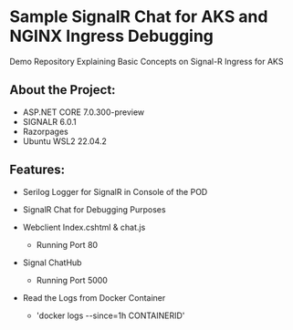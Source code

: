# Sample SignalR Chat for AKS and NGINX Ingress Debugging

Demo Repository Explaining Basic Concepts on Signal-R Ingress for AKS

About the Project:
---
- ASP.NET CORE 7.0.300-preview
- SIGNALR 6.0.1
- Razorpages
- Ubuntu WSL2 22.04.2

Features:
---
- Serilog Logger for SignalR in Console of the POD
- SignalR Chat for Debugging Purposes

- Webclient Index.cshtml & chat.js
  - Running Port 80
- Signal ChatHub 
  - Running Port 5000
- Read the Logs from Docker Container
  - 'docker logs --since=1h CONTAINERID'



